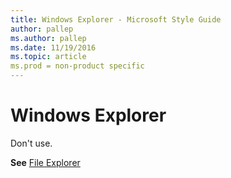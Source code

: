 ```yaml
---
title: Windows Explorer - Microsoft Style Guide
author: pallep
ms.author: pallep
ms.date: 11/19/2016
ms.topic: article
ms.prod = non-product specific
---
```


# Windows Explorer

Don't use. 

**See** [File Explorer](/style-guide/a-z-word-list-term-collections/f/file-explorer)
